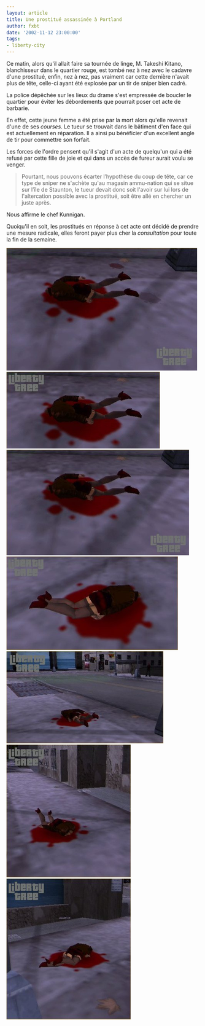 ```yaml
---
layout: article
title: Une prostitué assassinée à Portland
author: fxbt
date: '2002-11-12 23:00:00'
tags:
- liberty-city
---
```


Ce matin, alors qu'il allait faire sa tournée de linge, M. Takeshi Kitano, blanchisseur dans le quartier rouge, est tombé nez à nez avec le cadavre d'une prostitué, enfin, nez à nez, pas vraiment car cette dernière n'avait plus de tête, celle-ci ayant été explosée par un tir de sniper bien cadré.

La police dépêchée sur les lieux du drame s'est empressée de boucler le quartier pour éviter les débordements que pourrait poser cet acte de barbarie.

En effet, cette jeune femme a été prise par la mort alors qu'elle revenait d'une de ses _courses_. Le tueur se trouvait dans le bâtiment d'en face qui est actuellement en réparation. Il a ainsi pu bénéficier d'un excellent angle de tir pour commettre son forfait.

Les forces de l'ordre pensent qu'il s'agit d'un acte de quelqu'un qui a été refusé par cette fille de joie et qui dans un accès de fureur aurait voulu se venger.

> Pourtant, nous pouvons écarter l’hypothèse du coup de tête, car ce type de sniper ne s'achète qu'au magasin ammu-nation qui se situe sur l’île de Staunton, le tueur devait donc soit l'avoir sur lui lors de l'altercation possible avec la prostitué, soit être allé en chercher un juste après.

Nous affirme le chef Kunnigan.

Quoiqu'il en soit, les prostitués en réponse à cet acte ont décidé de prendre une mesure radicale, elles feront payer plus cher la _consultation_ pour toute la fin de la semaine.

![](/content/images/v1/user21/portland_a_1.jpg)
![](/content/images/v1/user21/portland_a_2.jpg)
![](/content/images/v1/user21/portland_a_3.jpg)
![](/content/images/v1/user21/portland_a_5.jpg)
![](/content/images/v1/user21/portland_a_7.jpg)
![](/content/images/v1/user21/portland_a_4.jpg)
![](/content/images/v1/user21/portland_a_6.jpg)

<!--kg-card-end: markdown-->
